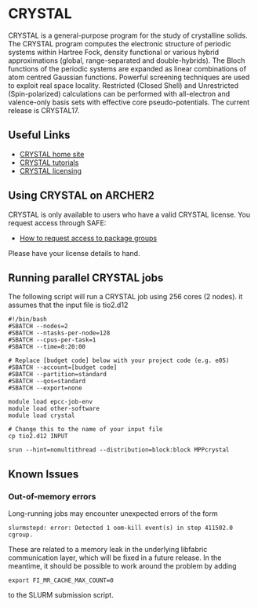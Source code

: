 # CRYSTAL

CRYSTAL is a general-purpose program for the study of crystalline solids. The
CRYSTAL program computes the electronic structure of periodic systems within
Hartree Fock, density functional or various hybrid approximations (global,
range-separated and double-hybrids). The Bloch functions of the periodic
systems are expanded as linear combinations of atom centred Gaussian
functions. Powerful screening techniques are used to exploit real space
locality. Restricted (Closed Shell) and Unrestricted (Spin-polarized)
calculations can be performed with all-electron and valence-only basis sets
with effective core pseudo-potentials. The current release is CRYSTAL17.

## Useful Links

- [CRYSTAL home site](https://www.crystal.unito.it)
- [CRYSTAL tutorials](http://tutorials.crystalsolutions.eu)
- [CRYSTAL licensing](http://www.crystalsolutions.eu")

## Using CRYSTAL on ARCHER2

CRYSTAL is only available to users who have a valid CRYSTAL license. You 
request access through SAFE:

- [How to request access to package groups](https://epcced.github.io/safe-docs/safe-for-users/#how-to-request-access-to-a-package-group)

Please have your license details to hand.

## Running parallel CRYSTAL jobs

The following script will run a CRYSTAL job using 256 cores (2 nodes). it
assumes that the input file is tio2.d12

```slurm
#!/bin/bash
#SBATCH --nodes=2
#SBATCH --ntasks-per-node=128
#SBATCH --cpus-per-task=1
#SBATCH --time=0:20:00

# Replace [budget code] below with your project code (e.g. e05)
#SBATCH --account=[budget code]
#SBATCH --partition=standard
#SBATCH --qos=standard
#SBATCH --export=none

module load epcc-job-env
module load other-software
module load crystal

# Change this to the name of your input file
cp tio2.d12 INPUT

srun --hint=nomultithread --distribution=block:block MPPcrystal
```

## Known Issues

### Out-of-memory errors

Long-running jobs may encounter unexpected errors of the form
```
slurmstepd: error: Detected 1 oom-kill event(s) in step 411502.0 cgroup.
```
These are related to a memory leak in the underlying libfabric communication
layer, which will be fixed in a future release. In the meantime, it should
be possible to work around the problem by adding
```
export FI_MR_CACHE_MAX_COUNT=0 
```
to the SLURM submission script.
